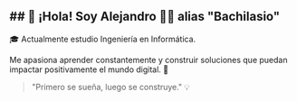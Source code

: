 ## ## 👋 ¡Hola! Soy Alejandro 👨‍💻 alias "Bachilasio" 

🎓 Actualmente estudio Ingeniería en Informática.

Me apasiona aprender constantemente y construir soluciones que puedan impactar positivamente el mundo digital. 🚀

> "Primero se sueña, luego se construye." 💡


<!--
**Bachilasio/Bachilasio** is a ✨ _special_ ✨ repository because its `README.md` (this file) appears on your GitHub profile.

Here are some ideas to get you started:

- 🔭 I’m currently working on ...
- 🌱 I’m currently learning ...
- 👯 I’m looking to collaborate on ...
- 🤔 I’m looking for help with ...
- 💬 Ask me about ...
- 📫 How to reach me: ...
- 😄 Pronouns: ...
- ⚡ Fun fact: ...
-->
